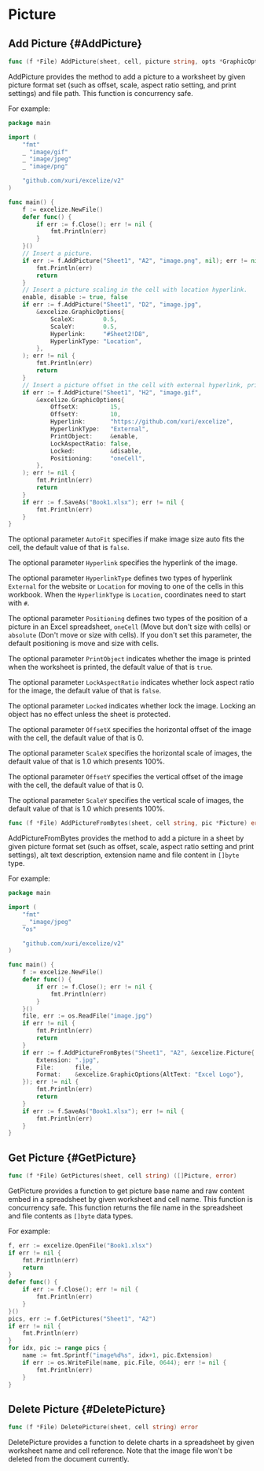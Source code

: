 # Picture

## Add Picture {#AddPicture}

```go
func (f *File) AddPicture(sheet, cell, picture string, opts *GraphicOptions) error
```

AddPicture provides the method to add a picture to a worksheet by given picture format set (such as offset, scale, aspect ratio setting, and print settings) and file path. This function is concurrency safe.

For example:

```go
package main

import (
    "fmt"
    _ "image/gif"
    _ "image/jpeg"
    _ "image/png"

    "github.com/xuri/excelize/v2"
)

func main() {
    f := excelize.NewFile()
    defer func() {
        if err := f.Close(); err != nil {
            fmt.Println(err)
        }
    }()
    // Insert a picture.
    if err := f.AddPicture("Sheet1", "A2", "image.png", nil); err != nil {
        fmt.Println(err)
        return
    }
    // Insert a picture scaling in the cell with location hyperlink.
    enable, disable := true, false
    if err := f.AddPicture("Sheet1", "D2", "image.jpg",
        &excelize.GraphicOptions{
            ScaleX:        0.5,
            ScaleY:        0.5,
            Hyperlink:     "#Sheet2!D8",
            HyperlinkType: "Location",
        },
    ); err != nil {
        fmt.Println(err)
        return
    }
    // Insert a picture offset in the cell with external hyperlink, printing and positioning support.
    if err := f.AddPicture("Sheet1", "H2", "image.gif",
        &excelize.GraphicOptions{
            OffsetX:         15,
            OffsetY:         10,
            Hyperlink:       "https://github.com/xuri/excelize",
            HyperlinkType:   "External",
            PrintObject:     &enable,
            LockAspectRatio: false,
            Locked:          &disable,
            Positioning:     "oneCell",
        },
    ); err != nil {
        fmt.Println(err)
        return
    }
    if err := f.SaveAs("Book1.xlsx"); err != nil {
        fmt.Println(err)
    }
}
```

The optional parameter `AutoFit` specifies if make image size auto fits the cell, the default value of that is `false`.

The optional parameter `Hyperlink` specifies the hyperlink of the image.

The optional parameter `HyperlinkType` defines two types of hyperlink `External` for the website or `Location` for moving to one of the cells in this workbook. When the `HyperlinkType` is `Location`, coordinates need to start with `#`.

The optional parameter `Positioning` defines two types of the position of a picture in an Excel spreadsheet, `oneCell` (Move but don't size with cells) or `absolute` (Don't move or size with cells). If you don't set this parameter, the default positioning is move and size with cells.

The optional parameter `PrintObject` indicates whether the image is printed when the worksheet is printed, the default value of that is `true`.

The optional parameter `LockAspectRatio` indicates whether lock aspect ratio for the image, the default value of that is `false`.

The optional parameter `Locked` indicates whether lock the image. Locking an object has no effect unless the sheet is protected.

The optional parameter `OffsetX` specifies the horizontal offset of the image with the cell, the default value of that is 0.

The optional parameter `ScaleX` specifies the horizontal scale of images, the default value of that is 1.0 which presents 100%.

The optional parameter `OffsetY` specifies the vertical offset of the image with the cell, the default value of that is 0.

The optional parameter `ScaleY` specifies the vertical scale of images, the default value of that is 1.0 which presents 100%.

```go
func (f *File) AddPictureFromBytes(sheet, cell string, pic *Picture) error
```

AddPictureFromBytes provides the method to add a picture in a sheet by given picture format set (such as offset, scale, aspect ratio setting and print settings), alt text description, extension name and file content in `[]byte` type.

For example:

```go
package main

import (
    "fmt"
    _ "image/jpeg"
    "os"

    "github.com/xuri/excelize/v2"
)

func main() {
    f := excelize.NewFile()
    defer func() {
        if err := f.Close(); err != nil {
            fmt.Println(err)
        }
    }()
    file, err := os.ReadFile("image.jpg")
    if err != nil {
        fmt.Println(err)
        return
    }
    if err := f.AddPictureFromBytes("Sheet1", "A2", &excelize.Picture{
        Extension: ".jpg",
        File:      file,
        Format:    &excelize.GraphicOptions{AltText: "Excel Logo"},
    }); err != nil {
        fmt.Println(err)
        return
    }
    if err := f.SaveAs("Book1.xlsx"); err != nil {
        fmt.Println(err)
    }
}
```

## Get Picture {#GetPicture}

```go
func (f *File) GetPictures(sheet, cell string) ([]Picture, error)
```

GetPicture provides a function to get picture base name and raw content embed in a spreadsheet by given worksheet and cell name. This function is concurrency safe. This function returns the file name in the spreadsheet and file contents as `[]byte` data types.

For example:

```go
f, err := excelize.OpenFile("Book1.xlsx")
if err != nil {
    fmt.Println(err)
    return
}
defer func() {
    if err := f.Close(); err != nil {
        fmt.Println(err)
    }
}()
pics, err := f.GetPictures("Sheet1", "A2")
if err != nil {
    fmt.Println(err)
}
for idx, pic := range pics {
    name := fmt.Sprintf("image%d%s", idx+1, pic.Extension)
    if err := os.WriteFile(name, pic.File, 0644); err != nil {
        fmt.Println(err)
    }
}
```

## Delete Picture {#DeletePicture}

```go
func (f *File) DeletePicture(sheet, cell string) error
```

DeletePicture provides a function to delete charts in a spreadsheet by given worksheet name and cell reference. Note that the image file won't be deleted from the document currently.
